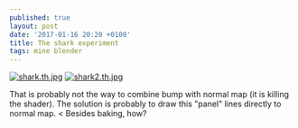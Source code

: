 ```yaml
---
published: true
layout: post
date: '2017-01-16 20:20 +0100'
title: The shark experiment
tags: mine blender
---
```

[![shark.th.jpg](https://images.weserv.nl/?url=//cdn.scrot.moe/images/2017/01/16/shark.th.jpg)](https://images.weserv.nl/?url=//cdn.scrot.moe/images/2017/01/16/shark.jpg)
[![shark2.th.jpg](https://images.weserv.nl/?url=//cdn.scrot.moe/images/2017/01/16/shark2.th.jpg)](https://images.weserv.nl/?url=//cdn.scrot.moe/images/2017/01/16/shark2.jpg)

That is probably not the way to combine bump with normal map (it is killing the shader). The solution is probably to draw this "panel" lines directly to normal map. < Besides baking, how?
